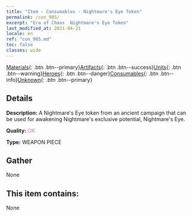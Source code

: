 ```yaml
---
title: "Item - Consumables - Nightmare's Eye Token"
permalink: /con_985/
excerpt: "Era of Chaos  Nightmare's Eye Token"
last_modified_at: 2021-04-21
locale: en
ref: "con_985.md"
toc: false
classes: wide
---
```

 [Materials](/Items/){: .btn .btn--primary}[Artifacts](/Items/Artifacts/){: .btn .btn--success}[Units](/Items/Units/){: .btn .btn--warning}[Heroes](/Items/Heroes/){: .btn .btn--danger}[Consumables](/Items/Consumables/){: .btn .btn--info}[Unknown](/Items/Unknown/){: .btn .btn--primary}

## Details
 **Description:** A Nightmare's Eye token from an ancient campaign that can be used for awakening Nightmare's exclusive potential, Nightmare's Eye.

 **Quality:** <span style="color: #DA70D6">OK</span>

 **Type:** WEAPON PIECE

## Gather

  None

## This item contains:

  None

